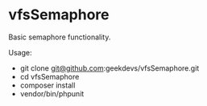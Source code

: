 vfsSemaphore
============

Basic semaphore functionality.

Usage:

- git clone git@github.com:geekdevs/vfsSemaphore.git
- cd vfsSemaphore
- composer install
- vendor/bin/phpunit